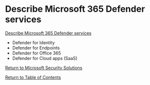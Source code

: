 # Describe Microsoft 365 Defender services

[Describe Microsoft 365 Defender services](https://docs.microsoft.com/en-us/learn/modules/describe-threat-protection-with-microsoft-365-defender/2-describe-services)

* Defender for Identity
* Defender for Endpoints
* Defender for Office 365
* Defender for Cloud apps (SaaS)

[Return to Microsoft Security Solutions](README.md)

[Return to Table of Contents](../README.md)